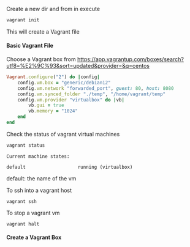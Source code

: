
Create a new dir and from in execute 

``` cmd
vagrant init
```

This will create a Vagrant file

#### Basic Vagrant File

Choose a Vagrant box from https://app.vagrantup.com/boxes/search?utf8=%E2%9C%93&sort=updated&provider=&q=centos

``` ruby
Vagrant.configure("2") do |config|
	config.vm.box = "generic/debian12"
	config.vm.network "forwarded_port", guest: 80, host: 8080
	config.vm.synced_folder "./temp", "/home/vagrant/temp"
	config.vm.provider "virtualbox" do |vb|
		vb.gui = true
		vb.memory = "1024"
	end
end
```

Check the status of vagrant virtual machines

``` cmd
vagrant status
```

```
Current machine states:

default                   running (virtualbox)
```

default: the name of the vm

To ssh into a vagrant host

```
vagrant ssh
```

To stop a vagrant vm

```
vagrant halt
```

#### Create a Vagrant Box


